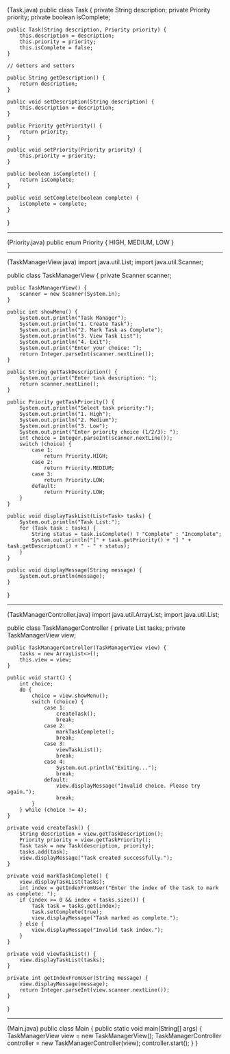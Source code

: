 (Task.java)
public class Task {
    private String description;
    private Priority priority;
    private boolean isComplete;

    public Task(String description, Priority priority) {
        this.description = description;
        this.priority = priority;
        this.isComplete = false;
    }

    // Getters and setters

    public String getDescription() {
        return description;
    }

    public void setDescription(String description) {
        this.description = description;
    }

    public Priority getPriority() {
        return priority;
    }

    public void setPriority(Priority priority) {
        this.priority = priority;
    }

    public boolean isComplete() {
        return isComplete;
    }

    public void setComplete(boolean complete) {
        isComplete = complete;
    }
}

-------------------------------------------------------------------------------------------------------------------------------------------

(Priority.java)
public enum Priority {
    HIGH,
    MEDIUM,
    LOW
}

-------------------------------------------------------------------------------------------------------------------------------------------

(TaskManagerView.java)
import java.util.List;
import java.util.Scanner;

public class TaskManagerView {
    private Scanner scanner;

    public TaskManagerView() {
        scanner = new Scanner(System.in);
    }

    public int showMenu() {
        System.out.println("Task Manager");
        System.out.println("1. Create Task");
        System.out.println("2. Mark Task as Complete");
        System.out.println("3. View Task List");
        System.out.println("4. Exit");
        System.out.print("Enter your choice: ");
        return Integer.parseInt(scanner.nextLine());
    }

    public String getTaskDescription() {
        System.out.print("Enter task description: ");
        return scanner.nextLine();
    }

    public Priority getTaskPriority() {
        System.out.println("Select task priority:");
        System.out.println("1. High");
        System.out.println("2. Medium");
        System.out.println("3. Low");
        System.out.print("Enter priority choice (1/2/3): ");
        int choice = Integer.parseInt(scanner.nextLine());
        switch (choice) {
            case 1:
                return Priority.HIGH;
            case 2:
                return Priority.MEDIUM;
            case 3:
                return Priority.LOW;
            default:
                return Priority.LOW;
        }
    }

    public void displayTaskList(List<Task> tasks) {
        System.out.println("Task List:");
        for (Task task : tasks) {
            String status = task.isComplete() ? "Complete" : "Incomplete";
            System.out.println("[" + task.getPriority() + "] " + task.getDescription() + " - " + status);
        }
    }

    public void displayMessage(String message) {
        System.out.println(message);
    }
}

------------------------------------------------------------------------------------------------------------------------------------------

(TaskManagerController.java)
import java.util.ArrayList;
import java.util.List;

public class TaskManagerController {
    private List<Task> tasks;
    private TaskManagerView view;

    public TaskManagerController(TaskManagerView view) {
        tasks = new ArrayList<>();
        this.view = view;
    }

    public void start() {
        int choice;
        do {
            choice = view.showMenu();
            switch (choice) {
                case 1:
                    createTask();
                    break;
                case 2:
                    markTaskComplete();
                    break;
                case 3:
                    viewTaskList();
                    break;
                case 4:
                    System.out.println("Exiting...");
                    break;
                default:
                    view.displayMessage("Invalid choice. Please try again.");
                    break;
            }
        } while (choice != 4);
    }

    private void createTask() {
        String description = view.getTaskDescription();
        Priority priority = view.getTaskPriority();
        Task task = new Task(description, priority);
        tasks.add(task);
        view.displayMessage("Task created successfully.");
    }

    private void markTaskComplete() {
        view.displayTaskList(tasks);
        int index = getIndexFromUser("Enter the index of the task to mark as complete: ");
        if (index >= 0 && index < tasks.size()) {
            Task task = tasks.get(index);
            task.setComplete(true);
            view.displayMessage("Task marked as complete.");
        } else {
            view.displayMessage("Invalid task index.");
        }
    }

    private void viewTaskList() {
        view.displayTaskList(tasks);
    }

    private int getIndexFromUser(String message) {
        view.displayMessage(message);
        return Integer.parseInt(view.scanner.nextLine());
    }
}

-----------------------------------------------------------------------------------------------------------------------------------------

(Main.java)
public class Main {
    public static void main(String[] args) {
        TaskManagerView view = new TaskManagerView();
        TaskManagerController controller = new TaskManagerController(view);
        controller.start();
    }
}
